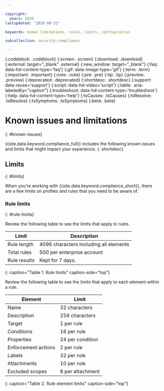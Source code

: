 ```yaml
---

copyright:
  years: 2020
lastupdated: "2020-08-31"

keywords: known limitations, rules, limits, configuration

subcollection: security-compliance

---
```


{:codeblock: .codeblock}
{:screen: .screen}
{:download: .download}
{:external: target="_blank" .external}
{:new_window: target="_blank"}
{:faq: data-hd-content-type='faq'}
{:gif: data-image-type='gif'}
{:term: .term}
{:important: .important}
{:note: .note}
{:pre: .pre}
{:tip: .tip}
{:preview: .preview}
{:deprecated: .deprecated}
{:shortdesc: .shortdesc}
{:support: data-reuse='support'}
{:script: data-hd-video='script'}
{:table: .aria-labeledby="caption"}
{:troubleshoot: data-hd-content-type='troubleshoot'}
{:help: data-hd-content-type='help'}
{:tsCauses: .tsCauses}
{:tsResolve: .tsResolve}
{:tsSymptoms: .tsSymptoms}
{:beta: .beta}


# Known issues and limitations
{: #known-issues}

{{site.data.keyword.compliance_full}} includes the following known issues and limits that might impact your experience.
{: shortdesc}


## Limits
{: #limits}

When you're working with {{site.data.keyword.compliance_short}}, there are a few limits on profiles and rules that you need to be aware of.

### Rule limits
{: #rule-limits}

Review the following table to see the limits that apply to rules. 

| Limit | Description |
|---------|-------|
| Rule length | 4096 characters including all elements |
| Total rules | 500 per enterprise account |
| Rule results | Kept for 7 days.|
{: caption="Table 1. Rule limits" caption-side="top"}

Review the following table to see the limits that apply to each element within a rule.

| Element | Limit |
|---------|-------|
| Name | 32 characters |
| Description | 256 characters |
| Target | 1 per rule |
| Conditions | 16 per rule |
| Properties | 24 per condition |
| Enforcement actions | 2 per rule |
| Labels | 32 per rule |
| Attachments | 10 per rule |
| Excluded scopes | 8 per attachment |
{: caption="Table 2. Rule element limits" caption-side="top"}



